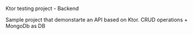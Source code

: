 Ktor testing project - Backend

Sample project that demonstarte an API based on Ktor. CRUD operations + MongoDb as DB
